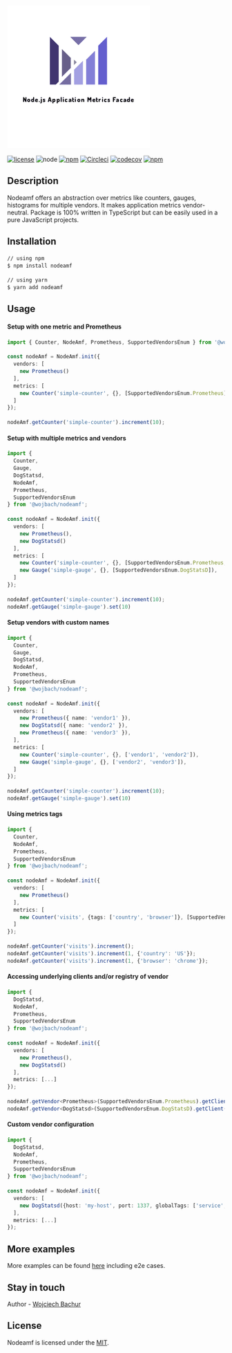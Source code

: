 ![logo](logo.png)

[![license](https://img.shields.io/github/license/wojbach/nodeamf)](https://github.com/wojbach/nodeamf/blob/master/LICENSE)
![node](https://img.shields.io/node/v/@wojbach/nodeamf)
[![npm](https://img.shields.io/npm/v/@wojbach/nodeamf)](https://www.npmjs.com/package/@wojbach/nodeamf)
[![Circleci](https://img.shields.io/circleci/build/github/wojbach/nodeamf?label=ci&logo=CircleCI&style=flat)](https://app.circleci.com/pipelines/github/wojbach/nodeamf?branch=master)
[![codecov](https://codecov.io/gh/wojbach/nodeamf/branch/master/graph/badge.svg?token=RVDN6RNU90)](https://codecov.io/gh/wojbach/nodeamf)
[![npm](https://img.shields.io/npm/dm/@wojbach/nodeamf?label=npm%20downloads)](https://www.npmjs.com/package/@wojbach/nodeamf)

## Description
Nodeamf offers an abstraction over metrics like counters, gauges, histograms for multiple vendors. It makes application metrics vendor-neutral.
Package is 100% written in TypeScript but can be easily used in a pure JavaScript projects.

## Installation
```bash
// using npm
$ npm install nodeamf

// using yarn
$ yarn add nodeamf
```

## Usage
#### Setup with one metric and Prometheus

```typescript
import { Counter, NodeAmf, Prometheus, SupportedVendorsEnum } from '@wojbach/nodeamf';

const nodeAmf = NodeAmf.init({
  vendors: [
    new Prometheus()
  ],
  metrics: [
    new Counter('simple-counter', {}, [SupportedVendorsEnum.Prometheus])
  ]
});

nodeAmf.getCounter('simple-counter').increment(10);
```

#### Setup with multiple metrics and vendors

```typescript
import {
  Counter,
  Gauge,
  DogStatsd,
  NodeAmf,
  Prometheus,
  SupportedVendorsEnum
} from '@wojbach/nodeamf';

const nodeAmf = NodeAmf.init({
  vendors: [
    new Prometheus(),
    new DogStatsd()
  ],
  metrics: [
    new Counter('simple-counter', {}, [SupportedVendorsEnum.Prometheus, SupportedVendorsEnum.DogStatsD]),
    new Gauge('simple-gauge', {}, [SupportedVendorsEnum.DogStatsD]),
  ]
});

nodeAmf.getCounter('simple-counter').increment(10);
nodeAmf.getGauge('simple-gauge').set(10)
```

#### Setup vendors with custom names

```typescript
import {
  Counter,
  Gauge,
  DogStatsd,
  NodeAmf,
  Prometheus,
  SupportedVendorsEnum
} from '@wojbach/nodeamf';

const nodeAmf = NodeAmf.init({
  vendors: [
    new Prometheus({ name: 'vendor1' }),
    new DogStatsd({ name: 'vendor2' }),
    new Prometheus({ name: 'vendor3' }),
  ],
  metrics: [
    new Counter('simple-counter', {}, ['vendor1', 'vendor2']),
    new Gauge('simple-gauge', {}, ['vendor2', 'vendor3']),
  ]
});

nodeAmf.getCounter('simple-counter').increment(10);
nodeAmf.getGauge('simple-gauge').set(10)
```

#### Using metrics tags
```typescript
import {
  Counter,
  NodeAmf,
  Prometheus,
  SupportedVendorsEnum
} from '@wojbach/nodeamf';

const nodeAmf = NodeAmf.init({
  vendors: [
    new Prometheus()
  ],
  metrics: [
    new Counter('visits', {tags: ['country', 'browser']}, [SupportedVendorsEnum.Prometheus]),
  ]
});

nodeAmf.getCounter('visits').increment();
nodeAmf.getCounter('visits').increment(1, {'country': 'US'});
nodeAmf.getCounter('visits').increment(1, {'browser': 'chrome'});
```

#### Accessing underlying clients and/or registry of vendor

```typescript
import {
  DogStatsd,
  NodeAmf,
  Prometheus,
  SupportedVendorsEnum
} from '@wojbach/nodeamf';

const nodeAmf = NodeAmf.init({
  vendors: [
    new Prometheus(),
    new DogStatsd()
  ],
  metrics: [...]
});

nodeAmf.getVendor<Prometheus>(SupportedVendorsEnum.Prometheus).getClient() // returns client from https://www.npmjs.com/package/prom-client package 
nodeAmf.getVendor<DogStatsd>(SupportedVendorsEnum.DogStatsD).getClient() // returns StatsD object from https://www.npmjs.com/package/hot-shots package
```

#### Custom vendor configuration

```typescript
import {
  DogStatsd,
  NodeAmf,
  Prometheus,
  SupportedVendorsEnum
} from '@wojbach/nodeamf';

const nodeAmf = NodeAmf.init({
  vendors: [
    new DogStatsd({host: 'my-host', port: 1337, globalTags: ['service', 'environment']})
  ],
  metrics: [...]
});
```

## More examples
More examples can be found [here](https://github.com/wojbach/nodeamf/tree/master/examples) including e2e cases.

## Stay in touch
Author - [Wojciech Bachur](https://www.linkedin.com/in/wojciech-bachur-5b013a13/)

## License
Nodeamf is licensed under the [MIT](LICENSE).
